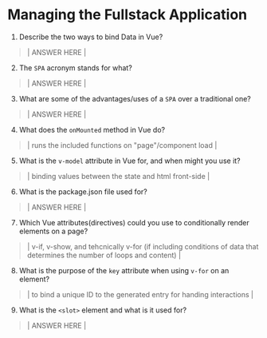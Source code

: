 # Managing the Fullstack Application

1. Describe the two ways to bind Data in Vue?

  > | ANSWER HERE |

2. The `SPA` acronym stands for what?

  > | ANSWER HERE |

3. What are some of the advantages/uses of a `SPA` over a traditional one?

  > | ANSWER HERE |

4. What does the `onMounted` method in Vue do?

  > | runs the included functions on "page"/component load |

5. What is the `v-model` attribute in Vue for, and when might you use it?

  > | binding values between the state and html front-side |

6. What is the package.json file used for?

  > | ANSWER HERE |

7. Which Vue attributes(directives) could you use to conditionally render elements on a page?

  > | v-if, v-show, and tehcnically v-for (if including conditions of data that determines the number of loops and content) |

8. What is the purpose of the `key` attribute when using `v-for` on an element?

  > | to bind a unique ID to the generated entry for handing interactions |

9. What is the `<slot>` element and what is it used for?

  > | ANSWER HERE |
